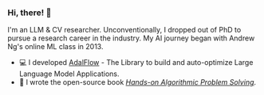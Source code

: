 ### Hi, there! :wave:
I'm an LLM & CV researcher. Unconventionally, I dropped out of PhD to pursue a research career in the industry. My AI journey began with Andrew Ng's online ML class in 2013.
<!---* :computer: I developed a [continual learning framework for few-shot object detection](https://github.com/facebookresearch/sylph-few-shot-detection).--->
* :computer: I developed [AdalFlow](https://github.com/SylphAI-Inc/AdalFlow) - The Library to build and auto-optimize Large Language Model Applications.
* :memo: I wrote the open-source book *[Hands-on Algorithmic Problem Solving](https://github.com/liyin2015/Hands-on-Algorithmic-Problem-Solving)*.

<!---https://www.webfx.com/tools/emoji-cheat-sheet/*/--->


